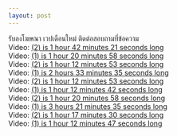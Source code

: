 ```yaml
---
layout: post
---
```



&#3619;&#3633;&#3610;&#3621;&#3591;&#3650;&#3590;&#3625;&#3603;&#3634; &#3648;&#3623;&#3611;&#3648;&#3604;&#3639;&#3629;&#3609;&#3651;&#3627;&#3617;&#3656; &#3605;&#3636;&#3604;&#3605;&#3656;&#3629;&#3626;&#3629;&#3610;&#3606;&#3634;&#3617;&#3607;&#3637;&#3656;&#3586;&#3657;&#3629;&#3588;&#3623;&#3634;&#3617;<br>Video: <a href="https://vk.com/video-184647416_456240047?list=08d08dce5dd0ef9e15">(2) is 1 hour 42 minutes 21 seconds long </a><br>Video: <a href="https://vk.com/video-184647416_456240046?list=a6df6a18693d725468">(1) is 1 hour 20 minutes 58 seconds long </a><br>Video: <a href="https://vk.com/video-184647416_456240044?list=2d38f93c57b9531489">(2) is 1 hour 12 minutes 53 seconds long </a><br>Video: <a href="https://vk.com/video-184647416_456240045?list=068a78cd67e79ed378">(1) is 2 hours 33 minutes 35 seconds long </a><br>Video: <a href="https://vk.com/video-184647416_456240042?list=990315aa1be623aebc">(2) is 1 hour 12 minutes 53 seconds long </a><br>Video: <a href="https://vk.com/video-184647416_456240043?list=13dfb2635c5a67a70e">(1) is 1 hour 12 minutes 42 seconds long </a><br>Video: <a href="https://vk.com/video-184647416_456240040?list=95fd261aa6cd9f1ca4">(2) is 1 hour 20 minutes 58 seconds long </a><br>Video: <a href="https://vk.com/video-184647416_456240041?list=648b4526a28750bf95">(1) is 3 hours 21 minutes 35 seconds long </a><br>Video: <a href="https://vk.com/video-184647416_456240038?list=40409b757e3d680946">(2) is 1 hour 17 minutes 30 seconds long </a><br>Video: <a href="https://vk.com/video-184647416_456240039?list=a61e2af7eaeddd5098">(1) is 1 hour 12 minutes 47 seconds long </a>